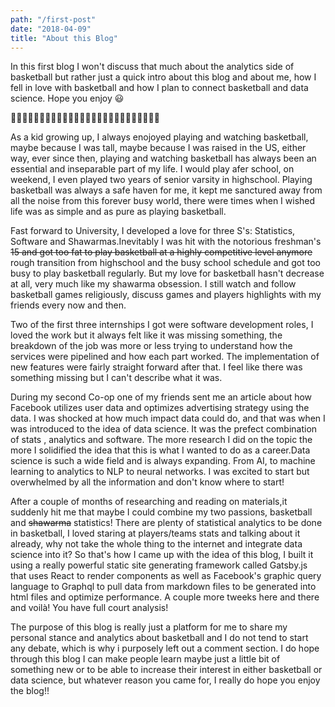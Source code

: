```yaml
---
path: "/first-post"
date: "2018-04-09"
title: "About this Blog"
---
```

In this first blog I won't discuss that much about the analytics side of basketball but rather just a quick intro
about this blog and about me, how I fell in love with basketball and how I plan to connect basketball and
data science. Hope you enjoy 😃

🏀🏀🏀🏀🏀🏀🏀🏀🏀🏀🏀🏀🏀🏀🏀🏀🏀🏀🏀🏀🏀🏀🏀🏀🏀🏀

As a kid growing up, I always enojoyed playing and watching basketball, maybe because I was tall,
 maybe because I was raised in the US, either way, ever since then, playing and watching basketball has always been 
 an essential and inseparable part of my life. I would play afer school, on weekend, I even played two years
 of senior varsity in highschool. Playing basketball was always a safe haven for me, it kept me sanctured away from all the noise from 
 this forever busy world, there were times when I wished life was as simple and as pure as playing basketball.
 
Fast forward to University, I developed a love for three S's: Statistics, Software and Shawarmas.Inevitably I was hit 
with the notorious freshman's ~~15 and got too fat to play basketball at a highly competitive level anymore~~
rough transition from highschool and the busy school schedule and got too busy to play basketball regularly. 
But my love for basketball hasn't decrease at all, very much like my shawarma obsession. I still watch and follow 
basketball games religiously, discuss games and players highlights with my friends every now and then. 

Two of the first three internships I got were software development roles, I loved the work but it always felt like
 it was missing something, the breakdown of the job was more or less trying to understand how the services were 
 pipelined and how each part worked. The implementation of new features were fairly straight forward after that. 
 I feel like there was something missing but I can't describe what it was. 
  
During my second Co-op one of my friends sent me an article about how Facebook utilizes user data and optimizes 
advertising strategy using the data. I was shocked at how much impact  data could do, and that
was when I was introduced to the idea of data science. It was the prefect combination of stats , analytics and 
software. The more research I did on the topic the more I solidified the idea that this is what I wanted to do 
as a career.Data science is such a wide field and is always expanding. From AI, to machine learning to analytics
to NLP to neural networks. I was excited to start but overwhelmed by all the information and don't know where 
to start! 

After a couple of months of researching and reading on materials,it suddenly hit me that maybe I could combine 
my two passions, basketball and ~~shawarma~~  statistics! There are plenty of statistical analytics to be done in 
basketball, I loved staring at players/teams stats and talking about it already, why not take the whole thing to 
the internet and integrate data science into it? So that's how I came up with the idea of this blog, I built it using
a really powerful static site generating framework called Gatsby.js that uses React to render components as well
as Facebook's graphic query language to Graphql to pull data from markdown files to be generated into html files
and optimize performance. A couple more tweeks here and there and voilà! You have full court analysis!

The purpose of this blog is really just a platform for me to share my personal stance and analytics about basketball
and I do not tend to start any debate, which is why i purposely left out a comment section. I do hope through this 
 blog I can make people learn maybe just a little bit of something new or to be able to increase their interest 
 in either basketball or data science, but whatever reason you came for, I really do hope you enjoy the blog!!




